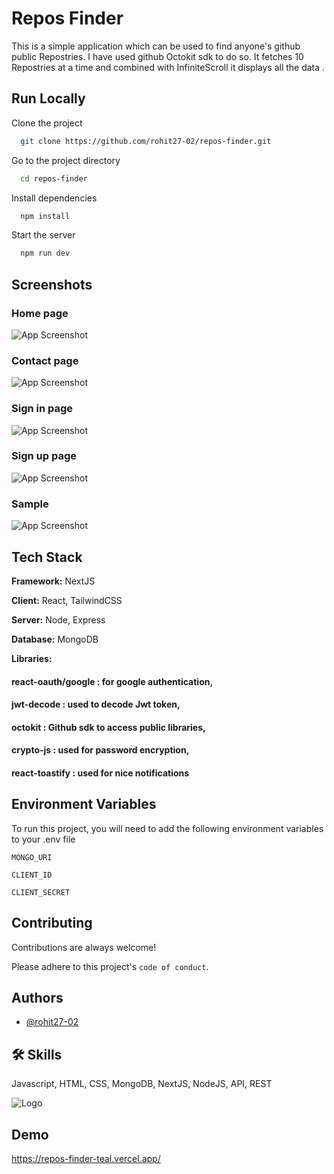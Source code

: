 
# Repos Finder

This is a simple application which can be used to find anyone's github public Repostries. I have used github Octokit sdk to do so. It fetches 10 Repostries at a time and combined with InfiniteScroll it displays all the data .



## Run Locally

Clone the project

```bash
  git clone https://github.com/rohit27-02/repos-finder.git
```

Go to the project directory

```bash
  cd repos-finder
```

Install dependencies

```bash
  npm install
```

Start the server

```bash
  npm run dev
```





## Screenshots
### Home page
![App Screenshot](https://i.ibb.co/bgmTSqb/Screenshot-2.png
)

### Contact page
![App Screenshot](https://i.ibb.co/XjcYyn8/Screenshot-3.png
)

### Sign in page
![App Screenshot](https://i.ibb.co/qy1WK4g/Screenshot-4.png
)

### Sign up page
![App Screenshot](https://i.ibb.co/WgdgnS4/Screenshot-5.png
)

### Sample
![App Screenshot](https://i.ibb.co/M1zkdXw/Screenshot-6.png)






## Tech Stack

**Framework:** NextJS

**Client:** React, TailwindCSS

**Server:** Node, Express

**Database:** MongoDB

**Libraries:**
#### react-oauth/google : for google authentication,
#### jwt-decode : used to decode Jwt token,
#### octokit : Github sdk to access public libraries,
#### crypto-js : used for password encryption,
#### react-toastify : used for nice notifications



## Environment Variables

To run this project, you will need to add the following environment variables to your .env file

`MONGO_URI`

`CLIENT_ID`

`CLIENT_SECRET`


## Contributing

Contributions are always welcome!


Please adhere to this project's `code of conduct`.


## Authors

- [@rohit27-02](https://github.com/rohit27-02/)


## 🛠 Skills
Javascript, HTML, CSS, MongoDB, NextJS, NodeJS, API, REST


![Logo](https://img.icons8.com/clouds/100/000000/github.png)


## Demo

https://repos-finder-teal.vercel.app/

